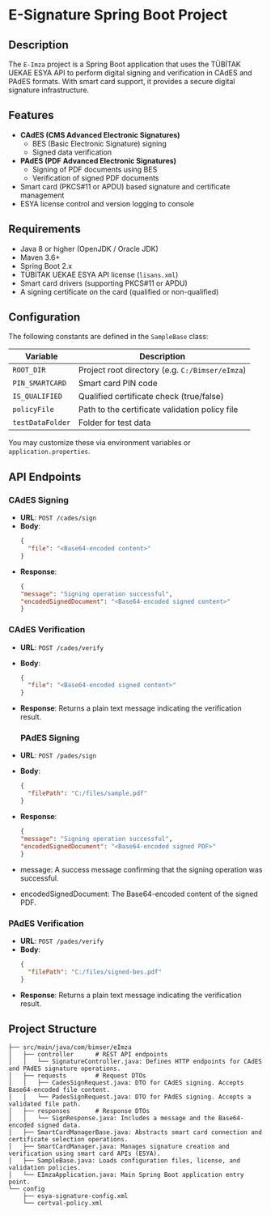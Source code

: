 # E-Signature Spring Boot Project

## Description

The `E-Imza` project is a Spring Boot application that uses the TÜBİTAK UEKAE ESYA API to perform digital signing and verification in CAdES and PAdES formats. With smart card support, it provides a secure digital signature infrastructure.

## Features

- **CAdES (CMS Advanced Electronic Signatures)**
  - BES (Basic Electronic Signature) signing
  - Signed data verification
- **PAdES (PDF Advanced Electronic Signatures)**
  - Signing of PDF documents using BES
  - Verification of signed PDF documents
- Smart card (PKCS#11 or APDU) based signature and certificate management
- ESYA license control and version logging to console

## Requirements

- Java 8 or higher (OpenJDK / Oracle JDK)
- Maven 3.6+
- Spring Boot 2.x
- TÜBİTAK UEKAE ESYA API license (`lisans.xml`)
- Smart card drivers (supporting PKCS#11 or APDU)
- A signing certificate on the card (qualified or non-qualified)

## Configuration

The following constants are defined in the `SampleBase` class:

| Variable         | Description                                      |
| ---------------- | ------------------------------------------------ |
| `ROOT_DIR`       | Project root directory (e.g. `C:/Bimser/eImza`)  |
| `PIN_SMARTCARD`  | Smart card PIN code                             |
| `IS_QUALIFIED`   | Qualified certificate check (true/false)         |
| `policyFile`     | Path to the certificate validation policy file  |
| `testDataFolder` | Folder for test data                            |

You may customize these via environment variables or `application.properties`.

## API Endpoints

### CAdES Signing

- **URL**: `POST /cades/sign`
- **Body**:
  ```json
  {
    "file": "<Base64-encoded content>"
  }
  ```
- **Response**:
  ```json
  {
  "message": "Signing operation successful",
  "encodedSignedDocument": "<Base64-encoded signed content>"
  }

 ### CAdES Verification

- **URL**: `POST /cades/verify`
- **Body**:
  ```json
  {
    "file": "<Base64-encoded signed content>"
  }
  ```
- **Response**:
  Returns a plain text message indicating the verification result.

  ### PAdES Signing

- **URL**: `POST /pades/sign`
- **Body**:
  ```json
  {
    "filePath": "C:/files/sample.pdf"
  }
- **Response**:
  ```json
  {
  "message": "Signing operation successful",
  "encodedSignedDocument": "<Base64-encoded signed PDF>"
  }
- message: A success message confirming that the signing operation was successful.

- encodedSignedDocument: The Base64-encoded content of the signed PDF.

### PAdES Verification

- **URL**: `POST /pades/verify`
- **Body**:
  ```json
  {
    "filePath": "C:/files/signed-bes.pdf"
  }
- **Response**:
   Returns a plain text message indicating the verification result.

## Project Structure
```
├── src/main/java/com/bimser/eImza
│   ├── controller      # REST API endpoints
│   │   └── SignatureController.java: Defines HTTP endpoints for CAdES and PAdES signature operations.
│   ├── requests        # Request DTOs
│   │   ├── CadesSignRequest.java: DTO for CAdES signing. Accepts Base64-encoded file content.
│   │   └── PadesSignRequest.java: DTO for PAdES signing. Accepts a validated file path.
│   ├── responses       # Response DTOs
│   │   └── SignResponse.java: Includes a message and the Base64-encoded signed data.
│   ├── SmartCardManagerBase.java: Abstracts smart card connection and certificate selection operations.
│   ├── SmartCardManager.java: Manages signature creation and verification using smart card APIs (ESYA).
│   ├── SampleBase.java: Loads configuration files, license, and validation policies.
│   └── EImzaApplication.java: Main Spring Boot application entry point.
└── config
    ├── esya-signature-config.xml
    └── certval-policy.xml


